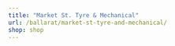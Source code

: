 ```yaml
---
title: "Market St. Tyre & Mechanical"
url: /ballarat/market-st-tyre-and-mechanical/
shop: shop
---
```

